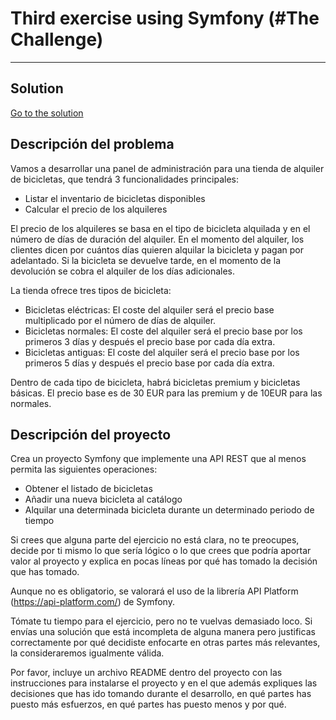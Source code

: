 # Third exercise using Symfony (#The Challenge)
- - -
## Solution
[Go to the solution](..)

## Descripción del problema
Vamos a desarrollar una panel de administración para una tienda de alquiler de bicicletas, que tendrá 3 funcionalidades principales:

- Listar el inventario de bicicletas disponibles
- Calcular el precio de los alquileres

El precio de los alquileres se basa en el tipo de bicicleta alquilada y en el número de días de duración del alquiler. En el momento del alquiler, los clientes dicen por cuántos días quieren alquilar la bicicleta y pagan por adelantado. Si la bicicleta se devuelve tarde, en el momento de la devolución se cobra el alquiler de los días adicionales.

La tienda ofrece tres tipos de bicicleta:
- Bicicletas eléctricas: El coste del alquiler será el precio base multiplicado por el número de días de alquiler.
- Bicicletas normales: El coste del alquiler será el precio base por los primeros 3 días y después el precio base por cada día extra.
- Bicicletas antiguas: El coste del alquiler será el precio base por los primeros 5 días y después el precio base por cada día extra.

Dentro de cada tipo de bicicleta, habrá bicicletas premium y bicicletas básicas. El precio base es de 30 EUR para las premium y de 10EUR para las normales.

## Descripción del proyecto
Crea un proyecto Symfony que implemente una API REST que al menos permita las siguientes operaciones:
- Obtener el listado de bicicletas
- Añadir una nueva bicicleta al catálogo
- Alquilar una determinada bicicleta durante un determinado periodo de tiempo

Si crees que alguna parte del ejercicio no está clara, no te preocupes, decide por ti mismo lo que sería lógico o
lo que crees que podría aportar valor al proyecto y explica en pocas líneas por qué has tomado la decisión que has tomado.

Aunque no es obligatorio, se valorará el uso de la librería API Platform (https://api-platform.com/) de Symfony.

Tómate tu tiempo para el ejercicio, pero no te vuelvas demasiado loco. Si envías una solución que está incompleta de alguna manera pero justificas correctamente por qué decidiste enfocarte en otras partes más relevantes, la consideraremos igualmente válida.

Por favor, incluye un archivo README dentro del proyecto con las instrucciones para instalarse el proyecto y en el que además expliques las decisiones que has ido tomando durante el desarrollo, en qué partes has puesto más esfuerzos, en qué partes has puesto menos y por qué.
